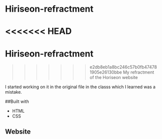 # Hiriseon-refractment

<<<<<<< HEAD
=======
# Hiriseon-refractment

>>>>>>> e2db8eb1a8bc246c57b0fb474781905e26130bbe
My refractment of the Horiseon website

I started working on it in the original file in the classs which I learned was a mistake. 

##Built with
* HTML
* CSS

## Website 
